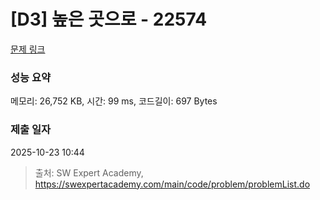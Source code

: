 # [D3] 높은 곳으로 - 22574 

[문제 링크](https://swexpertacademy.com/main/code/problem/problemDetail.do?contestProbId=AZIieDaq5AEDFAXd) 

### 성능 요약

메모리: 26,752 KB, 시간: 99 ms, 코드길이: 697 Bytes

### 제출 일자

2025-10-23 10:44



> 출처: SW Expert Academy, https://swexpertacademy.com/main/code/problem/problemList.do